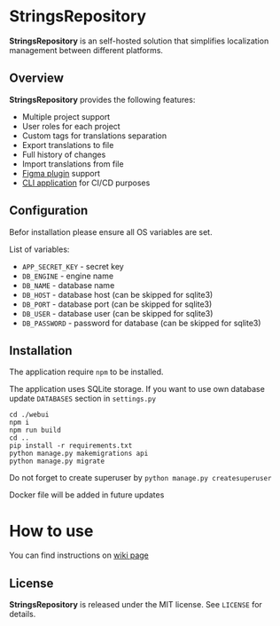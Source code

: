 StringsRepository
========

**StringsRepository** is an self-hosted solution that simplifies localization management between different platforms. 

Overview
--------

**StringsRepository** provides the following features:

* Multiple project support
* User roles for each project
* Custom tags for translations separation
* Export translations to file
* Full history of changes
* Import translations from file
* [Figma plugin](https://github.com/HereTrix/strings_repository-figma-plugin) support
* [CLI application](https://github.com/HereTrix/strings_repository_cli) for CI/CD purposes

Configuration
--------

Befor installation please ensure all OS variables are set.

List of variables:
- `APP_SECRET_KEY` - secret key
- `DB_ENGINE` - engine name
- `DB_NAME` - database name
- `DB_HOST` - database host (can be skipped for sqlite3)
- `DB_PORT` - database port (can be skipped for sqlite3)
- `DB_USER` - database user (can be skipped for sqlite3)
- `DB_PASSWORD` - password for database (can be skipped for sqlite3)


Installation
--------

The application require `npm` to be installed.

The application uses SQLite storage. If you want to use own database update `DATABASES` section in `settings.py`

```
cd ./webui
npm i
npm run build
cd ..
pip install -r requirements.txt
python manage.py makemigrations api
python manage.py migrate
```

Do not forget to create superuser by `python manage.py createsuperuser`

Docker file will be added in future updates

How to use
=======
You can find instructions on [wiki page](https://github.com/HereTrix/strings_repository/wiki)

License
-------

**StringsRepository** is released under the MIT license. See `LICENSE` for details.
